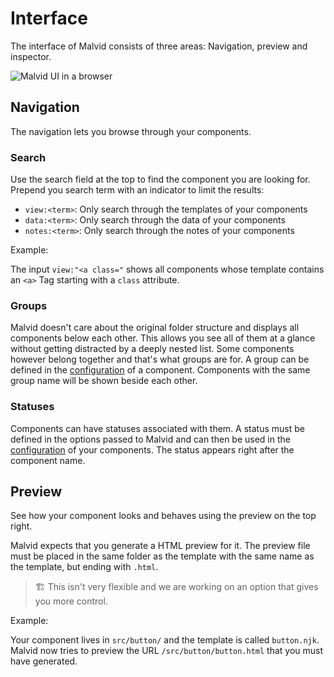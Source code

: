 # Interface

The interface of Malvid consists of three areas: Navigation, preview and inspector.

![Malvid UI in a browser](https://l.electerious.com/uploads/big/e6cb112abd2afd7aafeb210074dfeb2a.png)

## Navigation

The navigation lets you browse through your components.

### Search

Use the search field at the top to find the component you are looking for. Prepend you search term with an indicator to limit the results:

- `view:<term>`: Only search through the templates of your components
- `data:<term>`: Only search through the data of your components
- `notes:<term>`: Only search through the notes of your components

Example:

The input `view:"<a class="` shows all components whose template contains an `<a>` Tag starting with a `class` attribute.

### Groups

Malvid doesn't care about the original folder structure and displays all components below each other. This allows you see all of them at a glance without getting distracted by a deeply nested list. Some components however belong together and that's what groups are for. A group can be defined in the [configuration](Components.md#configuration) of a component. Components with the same group name will be shown beside each other.

### Statuses

Components can have statuses associated with them. A status must be defined in the options passed to Malvid and can then be used in the [configuration](Components.md#configuration) of your components. The status appears right after the component name.

## Preview

See how your component looks and behaves using the preview on the top right.

Malvid expects that you generate a HTML preview for it. The preview file must be placed in the same folder as the template with the same name as the template, but ending with `.html`.

> 🏗 This isn't very flexible and we are working on an option that gives you more control.

Example:

Your component lives in `src/button/` and the template is called `button.njk`. Malvid now tries to preview the URL `/src/button/button.html` that you must have generated.